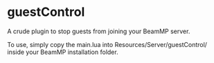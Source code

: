 # guestControl
A crude plugin to stop guests from joining your BeamMP server.

To use, simply copy the main.lua into Resources/Server/guestControl/ inside your BeamMP installation folder.
